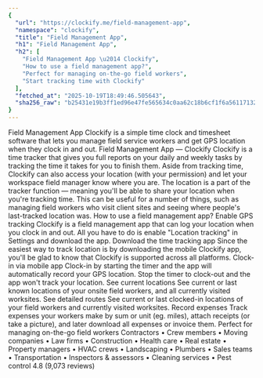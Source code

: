 ```yaml
---
{
  "url": "https://clockify.me/field-management-app",
  "namespace": "clockify",
  "title": "Field Management App",
  "h1": "Field Management App",
  "h2": [
    "Field Management App \u2014 Clockify",
    "How to use a field management app?",
    "Perfect for managing on-the-go field workers",
    "Start tracking time with Clockify"
  ],
  "fetched_at": "2025-10-19T18:49:46.505643",
  "sha256_raw": "b25431e19b3ff1ed96e47fe565634c0aa62c18b6cf1f6a56117132cd79e2b73e"
}
---
```


Field Management App
Clockify is a simple time clock and timesheet software that lets you manage field service workers and get GPS location when they clock in and out.
Field Management App — Clockify
Clockify is a time tracker that gives you full reports on your daily and weekly tasks by tracking the time it takes for you to finish them.
Aside from tracking time, Clockify can also access your location (with your permission) and let your workspace field manager know where you are. The location is a part of the tracker function — meaning you'll be able to share your location when you're tracking time.
This can be useful for a number of things, such as managing field workers who visit client sites and seeing where people's last-tracked location was.
How to use a field management app?
Enable GPS tracking
Clockify is a field management app that can log your location when you clock in and out. All you have to do is enable "Location tracking" in Settings and download the app.
Download the time tracking app
Since the easiest way to track location is by downloading the mobile Clockify app, you'll be glad to know that Clockify is supported across all platforms.
Clock-in via mobile app
Clock-in by starting the timer and the app will automatically record your GPS location. Stop the timer to clock-out and the app won't track your location.
See current locations
See current or last known locations of your onsite field workers, and all currently visited worksites.
See detailed routes
See current or last clocked-in locations of your field workers and currently visited worksites.
Record expenses
Track expenses your workers make by sum or unit (eg. miles), attach receipts (or take a picture), and later download all expenses or invoice them.
Perfect for managing on-the-go field workers
Contractors • Crew members • Moving companies • Law firms • Construction • Health care • Real estate • Property managers • HVAC crews • Landscaping • Plumbers • Sales teams • Transportation • Inspectors & assessors • Cleaning services • Pest control
4.8 (9,073 reviews)